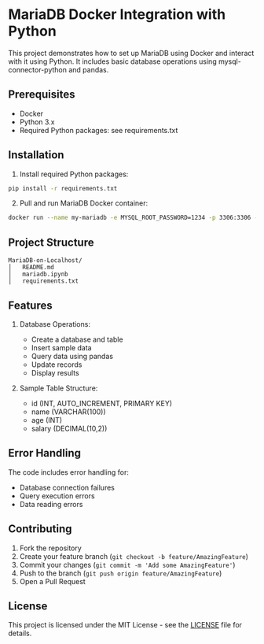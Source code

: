 # MariaDB Docker Integration with Python

This project demonstrates how to set up MariaDB using Docker and interact with it using Python. It includes basic database operations using mysql-connector-python and pandas.

## Prerequisites

- Docker
- Python 3.x
- Required Python packages: see requirements.txt


## Installation

1. Install required Python packages:
```bash
pip install -r requirements.txt
```

2. Pull and run MariaDB Docker container:
```bash
docker run --name my-mariadb -e MYSQL_ROOT_PASSWORD=1234 -p 3306:3306 -d mariadb:10.5
```

## Project Structure

```
MariaDB-on-Localhost/
│   README.md
│   mariadb.ipynb
│   requirements.txt
```


## Features

1. Database Operations:
   - Create a database and table
   - Insert sample data
   - Query data using pandas
   - Update records
   - Display results

2. Sample Table Structure:
   - id (INT, AUTO_INCREMENT, PRIMARY KEY)
   - name (VARCHAR(100))
   - age (INT)
   - salary (DECIMAL(10,2))


## Error Handling

The code includes error handling for:
- Database connection failures
- Query execution errors
- Data reading errors

## Contributing

1. Fork the repository
2. Create your feature branch (`git checkout -b feature/AmazingFeature`)
3. Commit your changes (`git commit -m 'Add some AmazingFeature'`)
4. Push to the branch (`git push origin feature/AmazingFeature`)
5. Open a Pull Request

## License

This project is licensed under the MIT License - see the [LICENSE](LICENSE) file for details.
